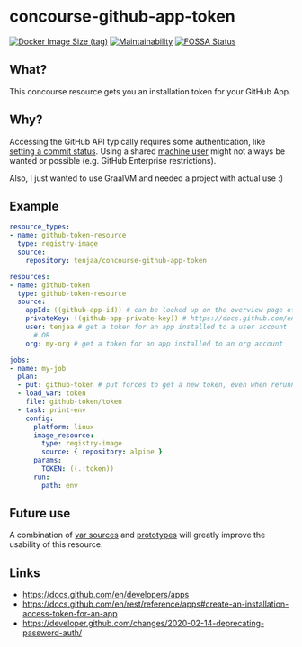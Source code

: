 # concourse-github-app-token
[![Docker Image Size (tag)](https://img.shields.io/docker/image-size/tenjaa/concourse-github-app-token/latest?style=flat-square)](https://hub.docker.com/r/tenjaa/concourse-github-app-token)
[![Maintainability](https://api.codeclimate.com/v1/badges/8daa2b0527e6e774a61e/maintainability)](https://codeclimate.com/github/tenjaa/concourse-github-app-token/maintainability)
[![FOSSA Status](https://app.fossa.com/api/projects/custom%2B24537%2Fgithub.com%2Ftenjaa%2Fconcourse-github-app-token.svg?type=small)](https://app.fossa.com/projects/custom%2B24537%2Fgithub.com%2Ftenjaa%2Fconcourse-github-app-token?ref=badge_small)

## What?
This concourse resource gets you an installation token for your GitHub App.

## Why?
Accessing the GitHub API typically requires some authentication, like [setting a commit status](https://docs.github.com/en/rest/reference/repos#statuses).
Using a shared [machine user](https://developer.github.com/v3/guides/managing-deploy-keys/#machine-users) might not always be wanted or possible (e.g. GitHub Enterprise restrictions).

Also, I just wanted to use GraalVM and needed a project with actual use :)

## Example
```yaml
resource_types:
- name: github-token-resource
  type: registry-image
  source:
    repository: tenjaa/concourse-github-app-token

resources:
- name: github-token
  type: github-token-resource
  source:
    appId: ((github-app-id)) # can be looked up on the overview page of your app
    privateKey: ((github-app-private-key)) # https://docs.github.com/en/developers/apps/authenticating-with-github-apps#generating-a-private-key
    user: tenjaa # get a token for an app installed to a user account
      # OR
    org: my-org # get a token for an app installed to an org account

jobs:
- name: my-job
  plan:
  - put: github-token # put forces to get a new token, even when rerunning a build (https://concourse-ci.org/builds.html#build-rerunning)
  - load_var: token
    file: github-token/token
  - task: print-env
    config:
      platform: linux
      image_resource:
        type: registry-image
        source: { repository: alpine }
      params:
        TOKEN: ((.:token))
      run:
        path: env
```

## Future use
A combination of [var sources](https://github.com/concourse/rfcs/blob/master/039-var-sources/proposal.md) and [prototypes](https://github.com/concourse/rfcs/blob/master/037-prototypes/proposal.md) will greatly improve the usability of this resource.

## Links
- https://docs.github.com/en/developers/apps
- https://docs.github.com/en/rest/reference/apps#create-an-installation-access-token-for-an-app
- https://developer.github.com/changes/2020-02-14-deprecating-password-auth/
